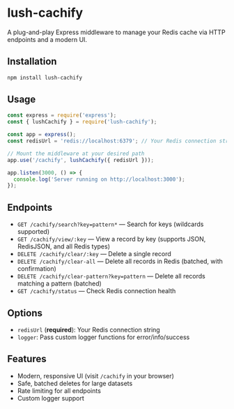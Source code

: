 # lush-cachify

A plug-and-play Express middleware to manage your Redis cache via HTTP endpoints and a modern UI.

## Installation

```bash
npm install lush-cachify
```

## Usage

```js
const express = require('express');
const { lushCachify } = require('lush-cachify');

const app = express();
const redisUrl = 'redis://localhost:6379'; // Your Redis connection string

// Mount the middleware at your desired path
app.use('/cachify', lushCachify({ redisUrl }));

app.listen(3000, () => {
  console.log('Server running on http://localhost:3000');
});
```

## Endpoints

- `GET /cachify/search?key=pattern*` — Search for keys (wildcards supported)
- `GET /cachify/view/:key` — View a record by key (supports JSON, RedisJSON, and all Redis types)
- `DELETE /cachify/clear/:key` — Delete a single record
- `DELETE /cachify/clear-all` — Delete all records in Redis (batched, with confirmation)
- `DELETE /cachify/clear-pattern?key=pattern` — Delete all records matching a pattern (batched)
- `GET /cachify/status` — Check Redis connection health

## Options

- `redisUrl` (**required**): Your Redis connection string
- `logger`: Pass custom logger functions for error/info/success

## Features

- Modern, responsive UI (visit `/cachify` in your browser)
- Safe, batched deletes for large datasets
- Rate limiting for all endpoints
- Custom logger support
